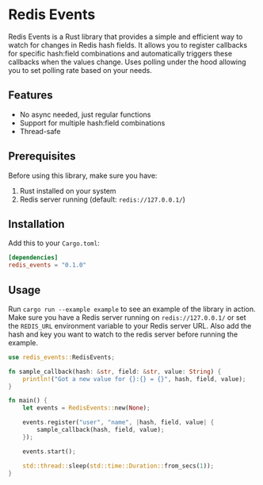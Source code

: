 # Redis Events

Redis Events is a Rust library that provides a simple and efficient way to watch for changes in Redis hash fields. It allows you to register callbacks for specific hash:field combinations and automatically triggers these callbacks when the values change. Uses polling under the hood allowing you to set polling rate based on your needs.

## Features

- No async needed, just regular functions
- Support for multiple hash:field combinations
- Thread-safe

## Prerequisites

Before using this library, make sure you have:

1. Rust installed on your system
2. Redis server running (default: `redis://127.0.0.1/`)

## Installation

Add this to your `Cargo.toml`:

```toml
[dependencies]
redis_events = "0.1.0"
```

## Usage

Run `cargo run --example example` to see an example of the library in action. Make sure you have a Redis server running on `redis://127.0.0.1/` or set the `REDIS_URL` environment variable to your Redis server URL. Also add the hash and key you want to watch to the redis server before running the example.

```rust
use redis_events::RedisEvents;

fn sample_callback(hash: &str, field: &str, value: String) {
    println!("Got a new value for {}:{} = {}", hash, field, value);
}

fn main() {
    let events = RedisEvents::new(None);

    events.register("user", "name", |hash, field, value| {
        sample_callback(hash, field, value);
    });

    events.start();

    std::thread::sleep(std::time::Duration::from_secs(1));
}
```